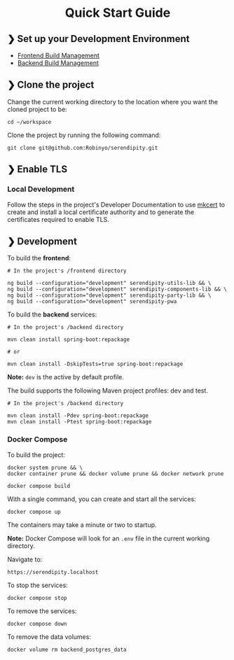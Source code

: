 <h1 align="center">Quick Start Guide</h1>

## ❯ Set up your Development Environment

* [Frontend Build Management](../build-management/frontend/README.md)
* [Backend Build Management](../build-management/backend/README.md)

## ❯ Clone the project

Change the current working directory to the location where you want the cloned project to be:

```
cd ~/workspace
```

Clone the project by running the following command:

```
git clone git@github.com:Robinyo/serendipity.git
``` 

## ❯ Enable TLS

### Local Development

Follow the steps in the project's Developer Documentation to use [mkcert](../mkcert/README.md) to create and install a 
local certificate authority and to generate the certificates required to enable TLS.

## ❯ Development

To build the **frontend**:

```
# In the project's /frontend directory

ng build --configuration="development" serendipity-utils-lib && \
ng build --configuration="development" serendipity-components-lib && \
ng build --configuration="development" serendipity-party-lib && \
ng build --configuration="development" serendipity-pwa
```

To build the **backend** services:

```
# In the project's /backend directory

mvn clean install spring-boot:repackage

# or

mvn clean install -DskipTests=true spring-boot:repackage
```

**Note:** `dev` is the active by default profile.

The build supports the following Maven project profiles: dev and test.

```
# In the project's /backend directory

mvn clean install -Pdev spring-boot:repackage
mvn clean install -Ptest spring-boot:repackage
```

### Docker Compose

To build the project:

```
docker system prune && \
docker container prune && docker volume prune && docker network prune

docker compose build
```

With a single command, you can create and start all the services:

```
docker compose up
```

The containers may take a minute or two to startup.

**Note:** Docker Compose will look for an `.env` file in the current working directory.

Navigate to:

```
https://serendipity.localhost
```

To stop the services:

```
docker compose stop
```

To remove the services:

```
docker compose down
```

To remove the data volumes:

```
docker volume rm backend_postgres_data
```
